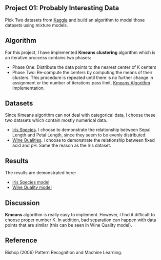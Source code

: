 ## Project 01: Probably Interesting Data
Pick Two datasets from [Kaggle](https://www.kaggle.com/datasets) and build an algorithm to model those datasets using mixture models.
## Algorithm
For this project, I have implemented **Kmeans clustering** algorithm which is an iterative proccess contains two phases:
* Phase One: Distribute the data points to the nearest center of K centers 
* Phase Two: Re-compute the centers by computing the means of their clusters.
This procedure is repeated until there is no further change in assignment or the number of iterations pass limit.
[Kmeans Algorithm](https://github.com/Thang-sudo/EECS_738_Machine_Learning/blob/main/Probably_Interesting_Data/Kmeans.ipynb) Implementation.

## Datasets
Since Kmeans algorithm can not deal with categorical data, I choose these two datasets which contain mostly numerical data.
* [Iris Species](https://www.kaggle.com/uciml/iris). I choose to demonstrate the relationship between Sepal Length and Petal Length, since they seem to be evenly distributed
* [Wine Qualities](https://www.kaggle.com/uciml/red-wine-quality-cortez-et-al-2009). I choose to demonstrate the relationship between fixed acid and pH. Same the reason as the Iris dataset.

## Results
The results are demonstrated here:
* [Iris Species model](https://github.com/Thang-sudo/EECS_738_Machine_Learning/blob/main/Probably_Interesting_Data/Iris.ipynb)
* [Wine Quality model](https://github.com/Thang-sudo/EECS_738_Machine_Learning/blob/main/Probably_Interesting_Data/Wine_Quality.ipynb)

## Discussion
**Kmeans** algorithm is really easy to implement. However, I find it difficult to choose proper number K. In addition, bad separation can happen with data points that are similar (this can be seen in Wine Quality model).

## Reference
Bishop (2006) Pattern Recognition and Machine Learning.
